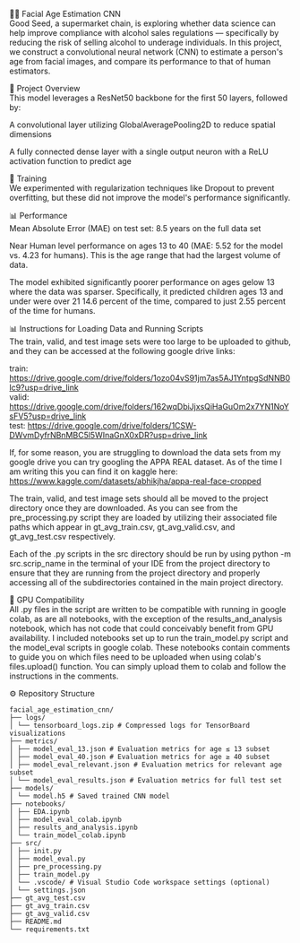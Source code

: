 🧑‍💻 Facial Age Estimation CNN  
Good Seed, a supermarket chain, is exploring whether data science can help improve compliance with alcohol sales regulations — specifically by reducing the risk of selling alcohol to underage individuals. In this project, we construct a convolutional neural network (CNN) to estimate a person's age from facial images, and compare its performance to that of human estimators.

🚀 Project Overview  
This model leverages a ResNet50 backbone for the first 50 layers, followed by:

A convolutional layer utilizing GlobalAveragePooling2D to reduce spatial dimensions

A fully connected dense layer with a single output neuron with a ReLU activation function to predict age

🚀 Training  
We experimented with regularization techniques like Dropout to prevent overfitting, but these did not improve the model's performance significantly.

📊 Performance  
Mean Absolute Error (MAE) on test set: 8.5 years on the full data set 

Near Human level performance on ages 13 to 40 (MAE: 5.52 for the model vs. 4.23 for humans). This is the age range that had the largest volume of data.

The model exhibited significantly poorer performance on ages gelow 13 where the data was sparser. Specifically, it predicted children ages 13 and under were over 21 14.6 percent of the time, compared to just 2.55 percent of the time for humans. 

📊 Instructions for Loading Data and Running Scripts   
The train, valid, and test image sets were too large to be uploaded to github, and they can be accessed at the following google drive links:

train: https://drive.google.com/drive/folders/1ozo04vS91jm7as5AJ1YntpgSdNNB0lc9?usp=drive_link  
valid: https://drive.google.com/drive/folders/162wqDbiJjxsQiHaGuOm2x7YN1NoYsFV5?usp=drive_link  
test: https://drive.google.com/drive/folders/1CSW-DWvmDyfrNBnMBC5l5WInaGnX0xDR?usp=drive_link

If, for some reason, you are struggling to download the data sets from my google drive you can try googling the APPA REAL dataset. As of the time I am writing this you can find it on kaggle here: https://www.kaggle.com/datasets/abhikjha/appa-real-face-cropped

The train, valid, and test image sets should all be moved to the project directory once they are downloaded. As you can see from the pre_processing.py script they are loaded by utilizing their associated file paths which appear in gt_avg_train.csv, gt_avg_valid.csv, and gt_avg_test.csv respectively. 

Each of the .py scripts in the src directory should be run by using python -m src.scrip_name in the terminal of your IDE from the project directory to ensure that they are running from the project directory and properly accessing all of the subdirectories contained in the main project directory. 

🚀 GPU Compatibility  
All .py files in the script are written to be compatible with running in google colab, as are all notebooks, with the exception of the results_and_analysis notebook, which has not code that could conceivably benefit from GPU availability. I included notebooks set up to run the train_model.py script and the model_eval scripts in google colab. These notebooks contain comments to guide you on which files need to be uploaded when using colab's files.upload() function. You can simply upload them to colab and follow the instructions in the comments. 


⚙️ Repository Structure
```
facial_age_estimation_cnn/
├── logs/
│ └── tensorboard_logs.zip # Compressed logs for TensorBoard visualizations
├── metrics/
│ ├── model_eval_13.json # Evaluation metrics for age ≤ 13 subset
│ ├── model_eval_40.json # Evaluation metrics for age ≥ 40 subset
│ ├── model_eval_relevant.json # Evaluation metrics for relevant age subset
│ └── model_eval_results.json # Evaluation metrics for full test set
├── models/
│ └── model.h5 # Saved trained CNN model
├── notebooks/
│ ├── EDA.ipynb
│ ├── model_eval_colab.ipynb
│ ├── results_and_analysis.ipynb
│ └── train_model_colab.ipynb
├── src/
│ ├── init.py
│ ├── model_eval.py
│ ├── pre_processing.py
│ ├── train_model.py
│ └── .vscode/ # Visual Studio Code workspace settings (optional)
│ └── settings.json
├── gt_avg_test.csv
├── gt_avg_train.csv
├── gt_avg_valid.csv
├── README.md
└── requirements.txt